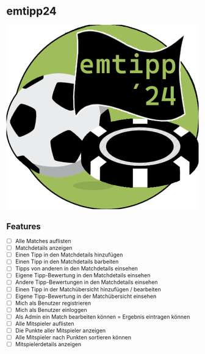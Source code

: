 # emtipp24

![Logo emtipp24](/entipp24.png)

## Features

- [ ] Alle Matches auflisten
- [ ] Matchdetails anzeigen
- [ ] Einen Tipp in den Matchdetails hinzufügen
- [ ] Einen Tipp in den Matchdetails barbeiten
- [ ] Tipps von anderen in den Matchdetails einsehen
- [ ] Eigene Tipp-Bewertung in den Matchdetails einsehen
- [ ] Andere Tipp-Bewertungen in den Matchdetails einsehen
- [ ] Einen Tipp in der Matchübersicht hinzufügen / bearbeiten
- [ ] Eigene Tipp-Bewertung in der Matchübersicht einsehen
- [ ] Mich als Benutzer registrieren
- [ ] Mich als Benutzer einloggen
- [ ] Als Admin ein Match bearbeiten können = Ergebnis eintragen können
- [ ] Alle Mitspieler auflisten
- [ ] Die Punkte aller Mitspieler anzeigen
- [ ] Alle Mitspieler nach Punkten sortieren können
- [ ] Mitspielerdetails anzeigen
